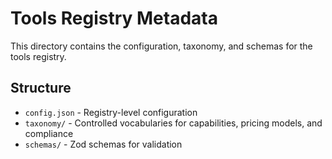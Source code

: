 # Tools Registry Metadata

This directory contains the configuration, taxonomy, and schemas for the tools registry.

## Structure

- `config.json` - Registry-level configuration
- `taxonomy/` - Controlled vocabularies for capabilities, pricing models, and compliance
- `schemas/` - Zod schemas for validation
